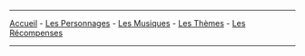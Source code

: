 ----

[Accueil](index) - [Les Personnages](personnages) - [Les Musiques](musiques) - [Les Thèmes](themes) - [Les Récompenses](recompenses)

----
